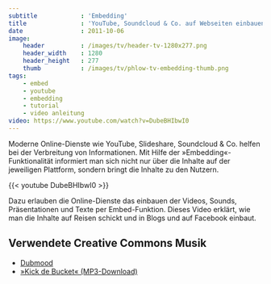 ```yaml
---
subtitle            : 'Embedding'
title               : 'YouTube, Soundcloud & Co. auf Webseiten einbauen'
date                : 2011-10-06
image:
    header          : /images/tv/header-tv-1280x277.png
    header_width    : 1280
    header_height   : 277
    thumb           : /images/tv/phlow-tv-embedding-thumb.png
tags:
    - embed
    - youtube
    - embedding
    - tutorial
    - video anleitung
video: https://www.youtube.com/watch?v=DubeBHIbwI0
---
```

Moderne Online-Dienste wie YouTube, Slideshare, Soundcloud &amp; Co. helfen bei der Verbreitung von Informationen. Mit Hilfe der »Embedding«-Funktionalität informiert man sich nicht nur über die Inhalte auf der jeweiligen Plattform, sondern bringt die Inhalte zu den Nutzern.
<!-- readmore -->

{{< youtube DubeBHIbwI0 >}}

Dazu erlauben die Online-Dienste das einbauen der Videos, Sounds, Präsentationen und Texte per Embed-Funktion. Dieses Video erklärt, wie man die Inhalte auf Reisen schickt und in Blogs und auf Facebook einbaut.

## Verwendete Creative Commons Musik

* [Dubmood](http://www.razor1911.com/dubmood/)
* [»Kick de Bucket« (MP3-Download)](http://bit.ly/dubmood)